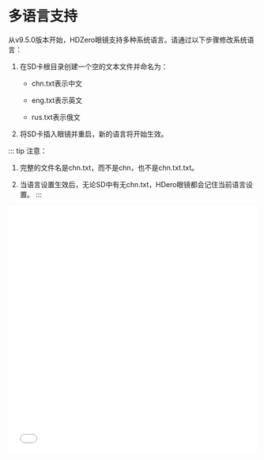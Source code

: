 # 多语言支持

从v9.5.0版本开始，HDZero眼镜支持多种系统语言。请通过以下步骤修改系统语言：

1. 在SD卡根目录创建一个空的文本文件并命名为：

    - chn.txt表示中文

    - eng.txt表示英文

    - rus.txt表示俄文

2. 将SD卡插入眼镜并重启，新的语言将开始生效。

::: tip
注意：
1. 完整的文件名是chn.txt，而不是chn，也不是chn.txt.txt。

2. 当语言设置生效后，无论SD中有无chn.txt，HDero眼镜都会记住当前语言设置。
:::

<iframe style="width: 100%; height: 500px" src="//player.bilibili.com/player.html?isOutside=true&aid=115169044799484&bvid=BV11HaZzKE78&cid=32251776367&p=1&muted=false&poster=true" scrolling="no" border="0" frameborder="no" framespacing="0" allowfullscreen="true"></iframe>
